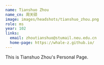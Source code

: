 ```yaml
---
name: Tianshuo Zhou
name_cn: 周天硕
image: images/headshots/tianshuo_zhou.png
role: ms
year: 102
links:
  email: zhoutianshuo@stumail.neu.edu.cn
  home-page: https://whale-z.github.io/
---
```


This is Tianshuo Zhou's Personal Page.